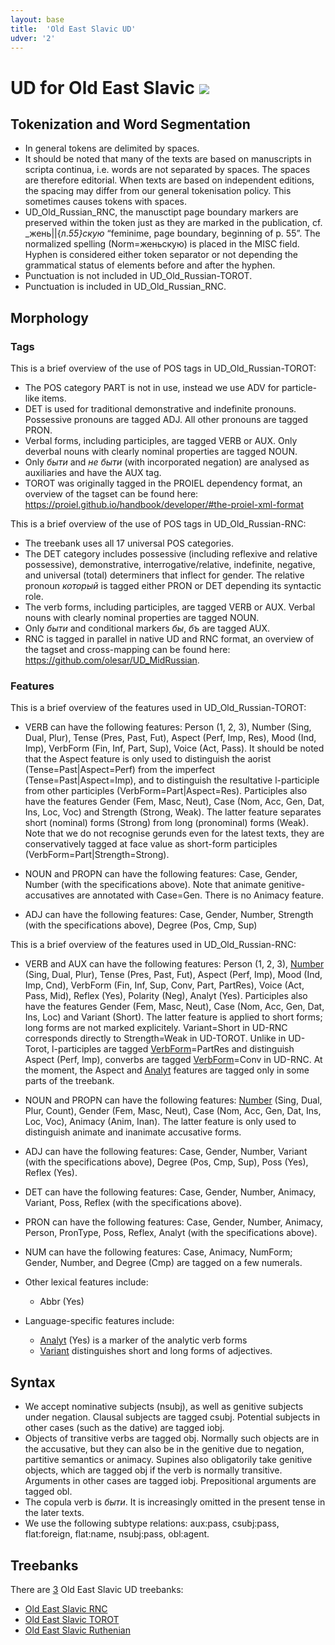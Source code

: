 ```yaml
---
layout: base
title:  'Old East Slavic UD'
udver: '2'
---
```


# UD for Old East Slavic <span class="flagspan"><img class="flag" src="../../flags/svg/RU-IVAN.svg" /></span>

## Tokenization and Word Segmentation

* In general tokens are delimited by spaces.
* It should be noted that many of the texts are based on manuscripts in scripta continua, i.e. words are not separated by spaces. The spaces are therefore editorial. When texts are based on independent editions, the spacing may differ from our general tokenisation policy. This sometimes causes tokens with spaces.
* UD_Old_Russian_RNC, the manusctipt page boundary markers are preserved within the token just as they are marked in the publication, cf. _жень||{л._55}скую_ “feminime, page boundary, beginning of p. 55”. The normalized spelling (Norm=женьскую) is placed in the MISC field. Hyphen is considered either token separator or not depending the grammatical status of elements before and after the hyphen.
* Punctuation is not included in UD_Old_Russian-TOROT.
* Punctuation is included in UD_Old_Russian_RNC.

## Morphology

### Tags
This is a brief overview of the use of POS tags in UD_Old_Russian-TOROT:

* The POS category PART is not in use, instead we use ADV for particle-like items.
* DET is used for traditional demonstrative and indefinite pronouns. Possessive pronouns are tagged ADJ. All other pronouns are tagged PRON.
* Verbal forms, including participles, are tagged VERB or AUX. Only deverbal nouns with clearly nominal properties are tagged NOUN.
* Only _быти_ and _не быти_ (with incorporated negation) are analysed as auxiliaries and have the AUX tag.
* TOROT was originally tagged in the PROIEL dependency format, an overview of the tagset can be found here: https://proiel.github.io/handbook/developer/#the-proiel-xml-format

This is a brief overview of the use of POS tags in UD_Old_Russian-RNC:

* The treebank uses all 17 universal POS categories.
* The DET category includes possessive (including reflexive and relative possessive), demonstrative, interrogative/relative, indefinite, negative, and universal (total) determiners that inflect for gender. The relative pronoun _который_ is tagged either PRON or DET depending its syntactic role.
* The verb forms, including participles, are tagged VERB or AUX. Verbal nouns with clearly nominal properties are tagged NOUN.
* Only _быти_ and conditional markers _бы_, _бъ_ are tagged AUX.
* RNC is tagged in parallel in native UD and RNC format, an overview of the tagset and cross-mapping can be found here: https://github.com/olesar/UD_MidRussian.

### Features
This is a brief overview of the features used in UD_Old_Russian-TOROT:

* VERB can have the following features: Person (1, 2, 3), Number (Sing, Dual, Plur), Tense (Pres, Past, Fut), Aspect (Perf, Imp, Res), Mood (Ind, Imp), VerbForm (Fin, Inf, Part, Sup), Voice (Act, Pass). It should be noted that the Aspect feature is only used to distinguish the aorist (Tense=Past|Aspect=Perf) from the imperfect (Tense=Past|Aspect=Imp), and to distinguish the resultative l-participle from other participles (VerbForm=Part|Aspect=Res). Participles also have the features Gender (Fem, Masc, Neut), Case (Nom, Acc, Gen, Dat, Ins, Loc, Voc) and Strength (Strong, Weak). The latter feature separates short (nominal) forms (Strong) from long (pronominal) forms (Weak). Note that we do not recognise gerunds even for the latest texts, they are conservatively tagged at face value as short-form participles (VerbForm=Part|Strength=Strong).

* NOUN and PROPN can have the following features: Case, Gender, Number (with the specifications above). Note that animate genitive-accusatives are annotated with Case=Gen. There is no Animacy feature.

* ADJ can have the following features: Case, Gender, Number, Strength (with the specifications above), Degree (Pos, Cmp, Sup)


This is a brief overview of the features used in UD_Old_Russian-RNC:

* VERB and AUX can have the following features: Person (1, 2, 3), [Number]() (Sing, Dual, Plur), Tense (Pres, Past, Fut), Aspect (Perf, Imp), Mood (Ind, Imp, Cnd), VerbForm (Fin, Inf, Sup, Conv, Part, PartRes), Voice (Act, Pass, Mid), Reflex (Yes), Polarity (Neg), Analyt (Yes).
Participles also have the features Gender (Fem, Masc, Neut), Case (Nom, Acc, Gen, Dat, Ins, Loc) and Variant (Short). The latter feature is applied to short forms; long forms are not marked explicitely. Variant=Short in UD-RNC corresponds directly to Strength=Weak in UD-TOROT.
Unlike in UD-Torot, l-participles are tagged [VerbForm](feat/VerbForm.md)=PartRes and distinguish Aspect (Perf, Imp), converbs are tagged [VerbForm]()=Conv in UD-RNC.
At the moment, the Aspect and [Analyt]() features are tagged only in some parts of the treebank.

* NOUN and PROPN can have the following features: [Number]() (Sing, Dual, Plur, Count), Gender (Fem, Masc, Neut), Case (Nom, Acc, Gen, Dat, Ins, Loc, Voc), Animacy (Anim, Inan). The latter feature is only used to distinguish animate and inanimate accusative forms.

* ADJ can have the following features: Case, Gender, Number, Variant (with the specifications above), Degree (Pos, Cmp, Sup), Poss (Yes), Reflex (Yes).

* DET can have the following features: Case, Gender, Number, Animacy, Variant, Poss, Reflex (with the specifications above).

* PRON can have the following features: Case, Gender, Number, Animacy, Person, PronType, Poss, Reflex, Analyt (with the specifications above).

* NUM can have the following features: Case, Animacy, NumForm; Gender, Number, and Degree (Cmp) are tagged on a few numerals.

* Other lexical features include:
  * Abbr (Yes)

* Language-specific features include:
  * [Analyt](feat/Analyt.md) (Yes) is a marker of the analytic verb forms 
  * [Variant](feat/Variant.md) distinguishes short and long forms of adjectives.


## Syntax

* We accept nominative subjects (nsubj), as well as genitive subjects under negation. Clausal subjects are tagged csubj. Potential subjects in other cases (such as the dative) are tagged iobj.
* Objects of transitive verbs are tagged obj. Normally such objects are in the accusative, but they can also be in the genitive due to negation, partitive semantics or animacy. Supines also obligatorily take genitive objects, which are tagged obj if the verb is normally transitive. Arguments in other cases are tagged iobj. Prepositional arguments are tagged obl.
* The copula verb is _быти_. It is increasingly omitted in the present tense in the later texts.
* We use the following subtype relations: aux:pass, csubj:pass, flat:foreign, flat:name, nsubj:pass, obl:agent.

## Treebanks

There are [3](../treebanks/orv-comparison.html) Old East Slavic UD treebanks:

  * [Old East Slavic RNC](../treebanks/orv_rnc/index.html)
  * [Old East Slavic TOROT](../treebanks/orv_torot/index.html)
  * [Old East Slavic Ruthenian](../treebanks/orv_ruthenian/index.html)
